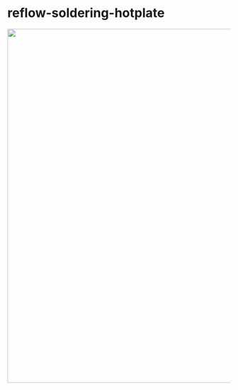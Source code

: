 # reflow-soldering-hotplate

<img src="https://github.com/socjordi/redteam/blob/main/images/schematics.png" width="800"/>
